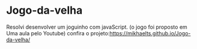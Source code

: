 # Jogo-da-velha
Resolvi desenvolver um joguinho com javaScript. (o jogo foi proposto em Uma aula pelo Youtube)
confira o projeto:https://mikhaelts.github.io/Jogo-da-velha/

